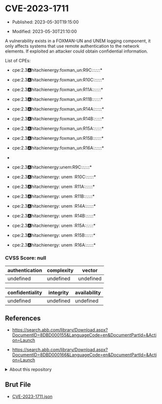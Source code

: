 # CVE-2023-1711

- Published: 2023-05-30T19:15:00

- Modified: 2023-05-30T21:10:00

A vulnerability exists in a FOXMAN-UN and UNEM logging component, it only affects systems that use remote authentication to the network elements. 
If exploited an attacker could obtain confidential information.



List of CPEs:
  *  cpe:2.3:a:hitachienergy:foxman_un:R9C:*:*:*:*:*:*:*
  *  cpe:2.3:a:hitachienergy:foxman_un:R10C:*:*:*:*:*:*:*

  *  cpe:2.3:a:hitachienergy:foxman_un:R11A:*:*:*:*:*:*:*

  *  cpe:2.3:a:hitachienergy:foxman_un:R11B:*:*:*:*:*:*:*

  *  cpe:2.3:a:hitachienergy:foxman_un:R14A:*:*:*:*:*:*:*

  *  cpe:2.3:a:hitachienergy:foxman_un:R14B:*:*:*:*:*:*:*

  *  cpe:2.3:a:hitachienergy:foxman_un:R15A:*:*:*:*:*:*:*

  *  cpe:2.3:a:hitachienergy:foxman_un:R15B:*:*:*:*:*:*:*

  *  cpe:2.3:a:hitachienergy:foxman_un:R16A:*:*:*:*:*:*:*

  *  
  *  cpe:2.3:a:hitachienergy:unem:R9C:*:*:*:*:*:*:*
  *  cpe:2.3:a:hitachienergy: unem :R10C:*:*:*:*:*:*:*

  *  cpe:2.3:a:hitachienergy: unem :R11A:*:*:*:*:*:*:*

  *  cpe:2.3:a:hitachienergy: unem :R11B:*:*:*:*:*:*:*

  *  cpe:2.3:a:hitachienergy: unem :R14A:*:*:*:*:*:*:*

  *  cpe:2.3:a:hitachienergy: unem :R14B:*:*:*:*:*:*:*

  *  cpe:2.3:a:hitachienergy: unem :R15A:*:*:*:*:*:*:*

  *  cpe:2.3:a:hitachienergy: unem :R15B:*:*:*:*:*:*:*

  *  cpe:2.3:a:hitachienergy: unem :R16A:*:*:*:*:*:*:*




### CVSS Score: **null**

| authentication | complexity | vector |
| --- | --- | --- |
| undefined | undefined | undefined |

| confidentiality | integrity | availability |
| --- | --- | --- |
| undefined | undefined | undefined |

## References

* https://search.abb.com/library/Download.aspx?DocumentID=8DBD000155&LanguageCode=en&DocumentPartId=&Action=Launch

* https://search.abb.com/library/Download.aspx?DocumentID=8DBD000166&LanguageCode=en&DocumentPartId=&Action=Launch

<details>
<summary>About this repository</summary> 

  This repository is part of the project [Live Hack CVE](https://github.com/Live-Hack-CVE). Main website can be found [www.live-hack.org](https://www.live-hack.org) 
  
  Made by [Sn0wAlice](https://github.com/Sn0wAlice) for the people that care about security and need to have a feed of the latest CVEs. Hope you enjoy it, don't forget to star the repo and follow me on [Twitter](https://twitter.com/Sn0wAlice) and [Github](https://github.com/Sn0wAlice). And that is my [personnal website](https://www.alice-snow.me/)

  - [Home Page](https://github.com/Live-Hack-CVE)
  - [Framework](https://github.com/Live-Hack-CVE/cve-framework)
  - [CVE database](https://github.com/Live-Hack-CVE/full_database)
  - [Changelog](https://github.com/Live-Hack-CVE/Changelog)
</details>

## Brut File

* [CVE-2023-1711.json](https://raw.githubusercontent.com/Live-Hack-CVE/full_database/main/cves/2023/CVE-2023-1711.json)

